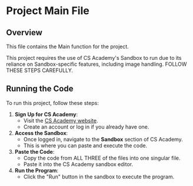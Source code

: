 # Project Main File

## Overview
This file contains the Main function for the project. 

This project requires the use of CS Academy's Sandbox to run due to its reliance on Sandbox-specific features, 
including image handling. FOLLOW THESE STEPS CAREFULLY.

## Running the Code
To run this project, follow these steps:
1. **Sign Up for CS Academy**:  
   - Visit the [CS Academy website](https://academy.cs.cmu.edu).  
   - Create an account or log in if you already have one.
2. **Access the Sandbox**:  
   - Once logged in, navigate to the **Sandbox** section of CS Academy.  
   - This is where you can paste and execute the code.
3. **Paste the Code**:  
   - Copy the code from ALL THREE of the files into one singular file.
   - Paste it into the CS Academy sandbox editor.
4. **Run the Program**:  
   - Click the "Run" button in the sandbox to execute the program.

